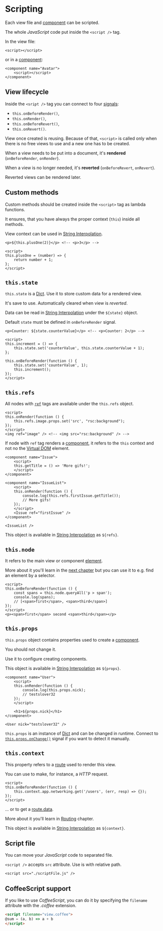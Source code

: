 # Scripting

Each view file and [component](/views.html#component) can be scripted.

The whole *JavaScript* code put inside the `<script />` tag.

In the view file:

```xhtml
<script></script>
```

or in a [component](/views.html#component):

```xhtml
<component name="Avatar">
    <script></script>
</component>
```

## View lifecycle

Inside the `<sript />` tag you can connect to four [signals](/data-binding.html#signal):
 - `this.onBeforeRender()`,
 - `this.onRender()`,
 - `this.onBeforeRevert()`,
 - `this.onRevert()`.

View once created is reusing. Because of that, `<script>` is called only when there is no free views to use and a new one has to be created.

When a view needs to be put into a document, it's **rendered** (`onBeforeRender`, `onRender`).

When a view is no longer needed, it's **reverted** (`onBeforeRevert`, `onRevert`).

Reverted views can be rendered later.

## Custom methods

Custom methods should be created inside the `<script>` tag as lambda functions.

It ensures, that you have always the proper context (`this`) inside all methods.

View context can be used in [String Interpolation](/views.html#string-interpolation).

```xhtml
<p>${this.plusOne(2)}</p> <!-- <p>3</p> -->

<script>
this.plusOne = (number) => {
    return number + 1;
};
</script>
```

## `this.state`

`this.state` is a [Dict](/data-binding.html#dict).
Use it to store custom data for a rendered view.

It's save to use. Automatically cleared when view is *reverted*.

Data can be read in [String Interpolation](/views.html#string-interpolation) under the `${state}` object.

Default `state` must be defined in `onBeforeRender` signal.

```xhtml
<p>Counter: ${state.counterValue}</p> <!-- <p>Counter: 2</p> -->

<script>
this.increment = () => {
    this.state.set('counterValue', this.state.counterValue + 1);
};

this.onBeforeRender(function () {
    this.state.set('counterValue', 1);
    this.increment();
});
</script>
```

## `this.refs`

All nodes with [`ref`](/views.html#ref) tags are available under the `this.refs` object.

```xhtml
<script>
this.onRender(function () {
    this.refs.image.props.set('src', "rsc:background");
});
</script>
<img ref="image" /> <!-- <img src="rsc:background" /> -->
```

If node with `ref` tag renders a [component](/views.html#component), it refers to the `this` context and not no the [Virtual DOM](/views/virtual-dom.html) element.

```xhtml
<component name="Issue">
    <script>
    this.getTitle = () => 'More gifs!';
    </script>
</component>

<component name="IssueList">
    <script>
    this.onRender(function () {
        console.log(this.refs.firstIssue.getTitle());
        // More gifs!
    });
    </script>
    <Issue ref="firstIssue" />
</component>

<IssueList />
```

This object is available in [String Interpolation](/views.html#string-interpolation) as `${refs}`.

## `this.node`

It refers to the main view or component [element](/views/virtual-dom.html).

More about it you'll learn in the [next chapter](/views/virtual-dom.html) but you can use it to e.g. find an element by a selector.

```xhtml
<script>
this.onBeforeRender(function () {
    const spans = this.node.queryAll('p > span');
    console.log(spans);
    // [<span>first</span>, <span>third</span>]
});
</script>
<p><span>first</span> second <span>third</span></p>
```

## `this.props`

`this.props` object contains properties used to create a [component](/views.html#component).

You should not change it.

Use it to configure creating components.

This object is available in [String Interpolation](/views.html#string-interpolation) as `${props}`.

```xhtml
<component name="User">
    <script>
    this.onRender(function () {
        console.log(this.props.nick);
        // testslover32
    });
    </script>

    <h1>${props.nick}</h1>
</component>

<User nick="testslover32" />
```

`this.props` is an instance of [Dict](/data-binding.html#dict) and can be changed in runtime. Connect to [`this.props.onChange()`](/api/dict.html#onchange) signal if you want to detect it manually.

## `this.context`

This property refers to a [route](/routing.html) used to render this view.

You can use to make, for instance, a *HTTP* request.

```xhtml
<script>
this.onBeforeRender(function () {
    this.context.app.networking.get('/users', (err, resp) => {});
});
</script>
```

... or to get a [route.data](/api/app-route.html#data).

More about it you'll learn in [Routing](/routing.html) chapter.

This object is available in [String Interpolation](/views.html#string-interpolation) as `${context}`.

## Script file

You can move your *JavaScript* code to separated file.

`<script />` accepts `src` attribute. Use is with relative path.

```xhtml
<script src="./scriptFile.js" />
```

## CoffeeScript support

If you like to use *CoffeeScript*, you can do it by specifying the `filename` attribute with the *.coffee* extension.

```html
<script filename="view.coffee">
@sum = (a, b) => a + b
</script>
```
